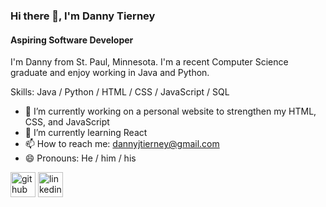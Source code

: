 ### Hi there 👋, I'm Danny Tierney
#### Aspiring Software Developer

I'm Danny from St. Paul, Minnesota. I'm a recent Computer Science graduate and enjoy working in Java and Python.

Skills: Java / Python / HTML / CSS / JavaScript / SQL

- 🔭 I’m currently working on a personal website to strengthen my HTML, CSS, and JavaScript
- 🌱 I’m currently learning React
- 📫 How to reach me: dannyjtierney@gmail.com 
- 😄 Pronouns: He / him / his 


[<img src='https://cdn.jsdelivr.net/npm/simple-icons@3.0.1/icons/github.svg' alt='github' height='40'>](https://github.com/dtiern5)  [<img src='https://cdn.jsdelivr.net/npm/simple-icons@3.0.1/icons/linkedin.svg' alt='linkedin' height='40'>](https://www.linkedin.com/in/danny-tierney/)  

